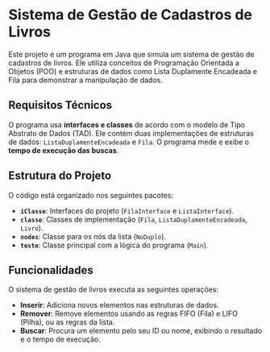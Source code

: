 # Sistema de Gestão de Cadastros de Livros

Este projeto é um programa em Java que simula um sistema de gestão de cadastros de livros. Ele utiliza conceitos de Programação Orientada a Objetos (POO) e estruturas de dados como Lista Duplamente Encadeada e Fila para demonstrar a manipulação de dados.

## Requisitos Técnicos

O programa usa **interfaces e classes** de acordo com o modelo de Tipo Abstrato de Dados (TAD).
Ele contém duas implementações de estruturas de dados: `ListaDuplamenteEncadeada` e `Fila`.
O programa mede e exibe o **tempo de execução das buscas**.

## Estrutura do Projeto

O código está organizado nos seguintes pacotes:

* **`iClasse`**: Interfaces do projeto (`FilaInterface` e `ListaInterface`).
* **`classe`**: Classes de implementação (`Fila`, `ListaDuplamenteEncadeada`, `Livro`).
* **`nodes`**: Classe para os nós da lista (`NoDuplo`).
* **`teste`**: Classe principal com a lógica do programa (`Main`).

## Funcionalidades

O sistema de gestão de livros executa as seguintes operações:

* **Inserir**: Adiciona novos elementos nas estruturas de dados.
* **Remover**: Remove elementos usando as regras FIFO (Fila) e LIFO (Pilha), ou as regras da lista.
* **Buscar**: Procura um elemento pelo seu ID ou nome, exibindo o resultado e o tempo de execução.
